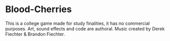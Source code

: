 # Blood-Cherries
This is a college game made for study finalities, it has no commercial purposes. Art, sound effects and code are authoral. Music created by Derek Fiechter & Brandon Fiechter.
